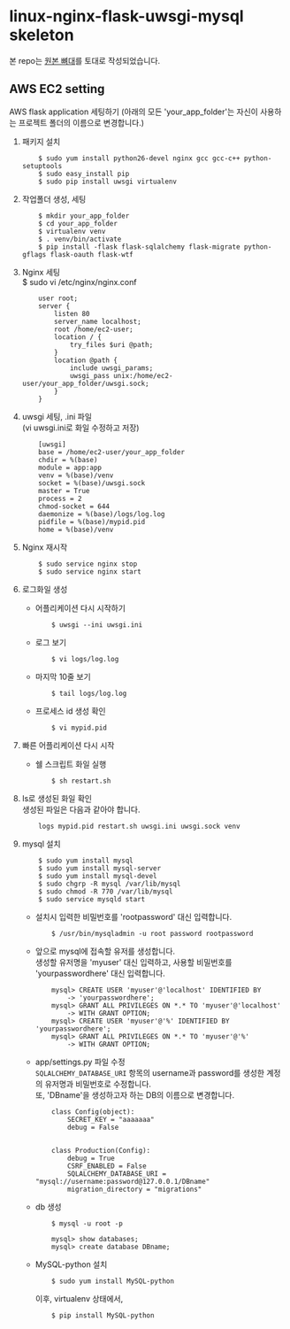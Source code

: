 # linux-nginx-flask-uwsgi-mysql skeleton

본 repo는 [원본 뼈대](https://github.com/Hogoonn/AWS-nginx-flask-uwsgi-mysql-skeleton)를 토대로 작성되었습니다.


## AWS EC2 setting

AWS flask application 세팅하기
(아래의 모든 'your_app_folder'는 자신이 사용하는 프로젝트 폴더의 이름으로 변경합니다.)

1. 패키지 설치
    ```
        $ sudo yum install python26-devel nginx gcc gcc-c++ python-setuptools
        $ sudo easy_install pip
        $ sudo pip install uwsgi virtualenv
    ```

2. 작업폴더 생성, 세팅
    ```
        $ mkdir your_app_folder
        $ cd your_app_folder
        $ virtualenv venv
        $ . venv/bin/activate
        $ pip install -flask flask-sqlalchemy flask-migrate python-gflags flask-oauth flask-wtf
    ```

3. Nginx 세팅  
    $ sudo vi /etc/nginx/nginx.conf

    ```
        user root;
        server {
            listen 80
            server_name localhost;
            root /home/ec2-user;
            location / {
                try_files $uri @path;
            }
            location @path {
                include uwsgi_params;
                uwsgi_pass unix:/home/ec2-user/your_app_folder/uwsgi.sock;
            }
        }
    ```

4. uwsgi 세팅, .ini 파일  
    (vi uwsgi.ini로 화일 수정하고 저장)

    ```
        [uwsgi]
        base = /home/ec2-user/your_app_folder
        chdir = %(base)
        module = app:app
        venv = %(base)/venv
        socket = %(base)/uwsgi.sock
        master = True
        process = 2
        chmod-socket = 644
        daemonize = %(base)/logs/log.log
        pidfile = %(base)/mypid.pid
        home = %(base)/venv
    ```

5. Nginx 재시작
    ```
        $ sudo service nginx stop
        $ sudo service nginx start
    ```

6. 로그화일 생성 
     - 어플리케이션 다시 시작하기  
        ```
            $ uwsgi --ini uwsgi.ini
        ```
     - 로그 보기  
        ```
            $ vi logs/log.log
        ```
     - 마지막 10줄 보기  
        ```
            $ tail logs/log.log
        ```
     - 프로세스 id 생성 확인  
        ```
            $ vi mypid.pid
        ```

7. 빠른 어플리케이션 다시 시작
     - 쉘 스크립트 화일 실행  
        ```
            $ sh restart.sh 
        ```

8. ls로 생성된 화일 확인  
    생성된 파일은 다음과 같아야 합니다.
    ```
        logs mypid.pid restart.sh uwsgi.ini uwsgi.sock venv
    ```

9. mysql 설치  
    ```
        $ sudo yum install mysql
        $ sudo yum install mysql-server
        $ sudo yum install mysql-devel
        $ sudo chgrp -R mysql /var/lib/mysql
        $ sudo chmod -R 770 /var/lib/mysql
        $ sudo service mysqld start
    ```
     - 설치시 입력한 비밀번호를 'rootpassword' 대신 입력합니다.  
        ```
            $ /usr/bin/mysqladmin -u root password rootpassword
        ```
     - 앞으로 mysql에 접속할 유저를 생성합니다.  
        생성할 유저명을 'myuser' 대신 입력하고, 사용할 비밀번호를 'yourpasswordhere' 대신 입력합니다.
        
        ```
            mysql> CREATE USER 'myuser'@'localhost' IDENTIFIED BY 
                -> 'yourpasswordhere';
            mysql> GRANT ALL PRIVILEGES ON *.* TO 'myuser'@'localhost'
                -> WITH GRANT OPTION;
            mysql> CREATE USER 'myuser'@'%' IDENTIFIED BY 'yourpasswordhere';
            mysql> GRANT ALL PRIVILEGES ON *.* TO 'myuser'@'%'
                -> WITH GRANT OPTION;
        ```
     - app/settings.py 파일 수정  
        `SQLALCHEMY_DATABASE_URI` 항목의 username과 password를 생성한 계정의 유저명과 비밀번호로 수정합니다.  
        또, 'DBname'을 생성하고자 하는 DB의 이름으로 변경합니다.  

        ```
            class Config(object):
                SECRET_KEY = "aaaaaaa"
                debug = False


            class Production(Config):
                debug = True
                CSRF_ENABLED = False
                SQLALCHEMY_DATABASE_URI = "mysql://username:password@127.0.0.1/DBname"
                migration_directory = "migrations"
        ```  
     - db 생성  
        ```
            $ mysql -u root -p
            
            mysql> show databases;
            mysql> create database DBname;
        ```
     - MySQL-python 설치  
        ```
            $ sudo yum install MySQL-python
        ```  
        이후, virtualenv 상태에서,  
        ```
            $ pip install MySQL-python
        ```
